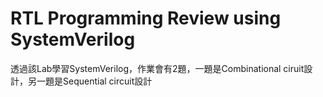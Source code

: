 # RTL Programming Review using SystemVerilog

透過該Lab學習SystemVerilog，作業會有2題，一題是Combinational ciruit設計，另一題是Sequential circuit設計